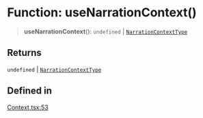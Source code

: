 # Function: useNarrationContext()

> **useNarrationContext**(): `undefined` \| [`NarrationContextType`](../interfaces/NarrationContextType.md)

## Returns

`undefined` \| [`NarrationContextType`](../interfaces/NarrationContextType.md)

## Defined in

[Context.tsx:53](https://github.com/edspencer/narrator-ai/blob/9728cb1b3e5041eeff1a44d2ebffcca474165895/packages/react/src/Context.tsx#L53)
